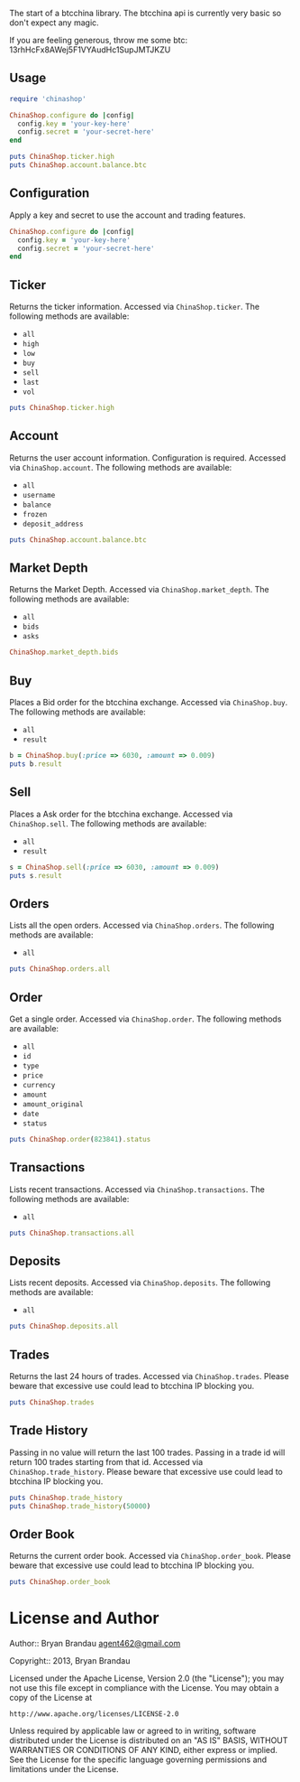 The start of a btcchina library.  The btcchina api is currently very basic so don't expect any magic.

If you are feeling generous, throw me some btc: 13rhHcFx8AWej5F1VYAudHc1SupJMTJKZU

Usage
--------
````ruby
require 'chinashop'

ChinaShop.configure do |config|
  config.key = 'your-key-here'
  config.secret = 'your-secret-here'
end

puts ChinaShop.ticker.high
puts ChinaShop.account.balance.btc
````

## Configuration
Apply a key and secret to use the account and trading features.

````ruby
ChinaShop.configure do |config|
  config.key = 'your-key-here'
  config.secret = 'your-secret-here'
end
````

## Ticker

Returns the ticker information.  Accessed via `ChinaShop.ticker`. The following methods are available:

* `all`
* `high`
* `low`
* `buy`
* `sell`
* `last`
* `vol`    

````ruby
puts ChinaShop.ticker.high
````

## Account

Returns the user account information.  Configuration is required.  Accessed via `ChinaShop.account`. The following methods are available:
* `all`
* `username`
* `balance`
* `frozen`
* `deposit_address`

````ruby
puts ChinaShop.account.balance.btc
````
## Market Depth

Returns the Market Depth.  Accessed via `ChinaShop.market_depth`. The following methods are available:
* `all`
* `bids`
* `asks`

````ruby
ChinaShop.market_depth.bids
````

## Buy

Places a Bid order for the btcchina exchange.  Accessed via `ChinaShop.buy`. The following methods are available:
* `all`
* `result`

````ruby
b = ChinaShop.buy(:price => 6030, :amount => 0.009)
puts b.result
````

## Sell

Places a Ask order for the btcchina exchange.  Accessed via `ChinaShop.sell`. The following methods are available:
* `all`
* `result`

````ruby
s = ChinaShop.sell(:price => 6030, :amount => 0.009)
puts s.result
````

## Orders

Lists all the open orders.  Accessed via `ChinaShop.orders`. The following methods are available:
* `all`

````ruby
puts ChinaShop.orders.all
````

## Order

Get a single order.  Accessed via `ChinaShop.order`. The following methods are available:
* `all`
* `id`
* `type`
* `price`
* `currency`
* `amount`
* `amount_original`
* `date`
* `status`

````ruby
puts ChinaShop.order(823841).status
````

## Transactions

Lists recent transactions.  Accessed via `ChinaShop.transactions`. The following methods are available:
* `all`

````ruby
puts ChinaShop.transactions.all
````

## Deposits

Lists recent deposits.  Accessed via `ChinaShop.deposits`. The following methods are available:
* `all`

````ruby
puts ChinaShop.deposits.all
````

## Trades

Returns the last 24 hours of trades.  Accessed via `ChinaShop.trades`. Please beware that excessive use could lead to btcchina IP blocking you.

````ruby
puts ChinaShop.trades
````

## Trade History

Passing in no value will return the last 100 trades.  Passing in a trade id will return 100 trades starting from that id. Accessed via `ChinaShop.trade_history`. Please beware that excessive use could lead to btcchina IP blocking you.

````ruby
puts ChinaShop.trade_history
puts ChinaShop.trade_history(50000)
````

## Order Book

Returns the current order book.  Accessed via `ChinaShop.order_book`. Please beware that excessive use could lead to btcchina IP blocking you.

````ruby
puts ChinaShop.order_book
````

License and Author
==================
Author:: Bryan Brandau <agent462@gmail.com>

Copyright:: 2013, Bryan Brandau

Licensed under the Apache License, Version 2.0 (the "License");
you may not use this file except in compliance with the License.
You may obtain a copy of the License at

    http://www.apache.org/licenses/LICENSE-2.0

Unless required by applicable law or agreed to in writing, software
distributed under the License is distributed on an "AS IS" BASIS,
WITHOUT WARRANTIES OR CONDITIONS OF ANY KIND, either express or implied.
See the License for the specific language governing permissions and
limitations under the License.
